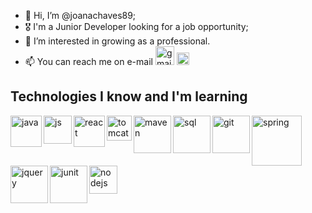 - 👋 Hi, I’m @joanachaves89;
- 🎖 I'm a Junior Developer looking for a job opportunity;
- 👀 I’m interested in growing as a professional.
- 📫 You can reach me on e-mail <img src="https://static.vecteezy.com/system/resources/previews/021/514/701/original/google-gmail-logo-symbol-design-illustration-with-black-background-free-vector.jpg" alt="gmail" width="30"/> <img src="https://pngmind.com/wp-content/uploads/2019/08/Linkedin-Icon-Png.png" alt="in" width="20"/>


<p></p>
<h2>Technologies I know and I'm learning</h2>

<img src="https://i.pinimg.com/564x/79/5e/bb/795ebb5f4a470cd7242136237f61fc53.jpg" alt="java" align="left" width="50"/>
<img src="https://p92.hu/binaries/content/gallery/p92website/technologies/htmlcssjs-overview.png" align="left" alt="js" width="45"/>
<img src="https://gitlab.com/uploads/-/system/project/avatar/31182514/logo-react-icon.png" align="left" alt="react" width="50"/>
<img src="https://image.spreadshirtmedia.com/image-server/v1/compositions/T610A1PA3685PT17X57Y27D1032915308W13553H16263/views/1,width=550,height=550,appearanceId=1,backgroundColor=FFFFFF,noPt=true/apache-tomcat-bandana.jpg" alt="tomcat" align="left" width="40"/>
<img src="https://logowik.com/content/uploads/images/maven-apache3537.jpg" alt="maven" align="left" width="60"/>
<img src="https://cdn1.vectorstock.com/i/1000x1000/77/30/sql-database-icon-logo-design-ui-or-ux-app-vector-17507730.jpg" alt="sql" align="left" width="60"/>
<img src="https://www.eewee.fr/wp-content/uploads/2015/06/git.jpg" alt="git" align="left" width="60"/>
<img src="https://www.vectorlogo.zone/logos/springio/springio-ar21.png" alt="spring" align="left" width="80"/>
<img src="https://www.seekpng.com/png/detail/141-1416157_jquery-png.png" alt="jquery" align="left" width="60"/>
<img src="https://techvccloud.mediacdn.vn/280518386289090560/2022/7/1/junit-la-gi-16566586168441518472779-114-0-451-600-crop-165665863502931026332.jpg" alt="junit" align="left" width="60"/>
<img src="https://miro.medium.com/v2/resize:fit:554/1*42aKSdKAWZ3VtqT5ICd82w.png" alt="nodejs" align="left" width="45"/>
